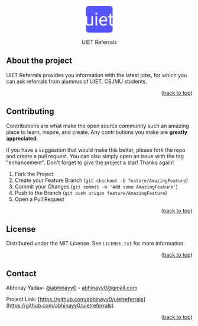 <p align="center">
  <p align="center">
    <a href="https://github.com/abhinayy0/uietreferrals" target="_blank">
          <img src="./public/apple-touch-icon.png" alt="UIET" height="72">
    </a>
  </p>
  <p align="center">
    UIET Referrals
  </p>
</p>

## About the project

UIET Referrals provides you information with the latest jobs, for which you can ask referrals from alumnus of UIET, CSJMU students.

<p align="right">(<a href="#top">back to top</a>)</p>

<!-- CONTRIBUTING -->

## Contributing

Contributions are what make the open source community such an amazing place to learn, inspire, and create. Any contributions you make are **greatly appreciated**.

If you have a suggestion that would make this better, please fork the repo and create a pull request. You can also simply open an issue with the tag "enhancement".
Don't forget to give the project a star! Thanks again!

1. Fork the Project
2. Create your Feature Branch (`git checkout -b feature/AmazingFeature`)
3. Commit your Changes (`git commit -m 'Add some AmazingFeature'`)
4. Push to the Branch (`git push origin feature/AmazingFeature`)
5. Open a Pull Request

<p align="right">(<a href="#top">back to top</a>)</p>

<!-- LICENSE -->

## License

Distributed under the MIT License. See `LICENSE.txt` for more information.

<p align="right">(<a href="#top">back to top</a>)</p>

<!-- CONTACT -->

## Contact

Abhinay Yadav- [@abhinayy0](https://abhinayy0.github.io/) - abhinayy0@gmail.com

Project Link: [https://github.com/abhinayy0/uietreferrals](https://github.com/abhinayy0/uietreferrals)

<p align="right">(<a href="#top">back to top</a>)</p>
